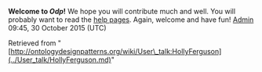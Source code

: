 __Welcome to _Odp_!__ We hope you will contribute much and well. 
You will probably want to read the [help pages](http://ontologydesignpatterns.org/wiki/Help:Contents "Help:Contents"). Again, welcome and have fun! [Admin](../User/ValentinaPresutti.md "User:ValentinaPresutti") 09:45, 30 October 2015 (UTC)





Retrieved from "[http://ontologydesignpatterns.org/wiki/User\_talk:HollyFerguson](../User_talk/HollyFerguson.md)"